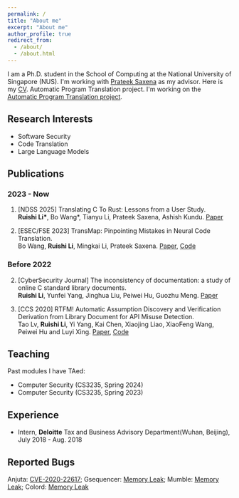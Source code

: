 ```yaml
---
permalink: /
title: "About me"
excerpt: "About me"
author_profile: true
redirect_from: 
  - /about/
  - /about.html
---
```


I am a Ph.D. student in the School of Computing at the National University of Singapore (NUS). I'm working with [Prateek Saxena](https://www.comp.nus.edu.sg/~prateeks/) as my advisor. Here is my [CV](/files/CV_Ruishi_Li.pdf). Automatic Program Translation project. I'm working on the [Automatic Program Translation project](https://kisp-nus.github.io/projects/apt).

<!-- Before joining NUS, I received my M.S. from the Institute of Information Engineering (IIE), University of Chinese Academy of Sciences (UCAS) and B.E. from the school of Cyber Science and Engineering, Wuhan University (WHU). -->

<!-- What's news
------
Something to say. -->

<!-- This is the bigger title for example
====== 
You don't have to say something-->

Research Interests
------
- Software Security
- Code Translation
- Large Language Models
<!-- I am broadly interested in computer security and software engineering (e.g., software security, OS security, machine learning security, and hardware security). I have some experience in vulnerability discovery and natural language processing. Now I’m working on code translation. -->

Publications
------

### 2023 - Now

1. [NDSS 2025] Translating C To Rust: Lessons from a User Study. <br>
**Ruishi Li\***, Bo Wang\*, Tianyu Li, Prateek Saxena, Ashish Kundu. [Paper](https://arxiv.org/abs/2411.14174)

2. [ESEC/FSE 2023] TransMap: Pinpointing Mistakes in Neural Code Translation. <br>
Bo Wang, **Ruishi Li**, Mingkai Li, Prateek Saxena. [Paper](/files/transmap.pdf), [Code](https://github.com/HALOCORE/TransMap)


### Before 2022

2. [CyberSecurity Journal] The inconsistency of documentation: a study of online C standard library documents.  <br>
**Ruishi Li**, Yunfei Yang, Jinghua Liu, Peiwei Hu, Guozhu Meng. [Paper](/files/libc_doc.pdf)

3. [CCS 2020] RTFM! Automatic Assumption Discovery and Verification Derivation from Library Document for API Misuse Detection.  <br>
Tao Lv, **Ruishi Li**, Yi Yang, Kai Chen, Xiaojing Liao, XiaoFeng Wang, Peiwei Hu and Luyi Xing. 
[Paper](/files/Advance.pdf), [Code](https://github.com/lvtao-sec/Advance)

Teaching
------
Past modules I have TAed:
- Computer Security (CS3235, Spring 2024)
- Computer Security (CS3235, Spring 2023)

Experience
------
- Intern, **Deloitte** Tax and Business Advisory Department(Wuhan, Beijing), July 2018 - Aug. 2018

Reported Bugs
------
Anjuta: [CVE-2020-22617](https://www.cve.org/CVERecord?id=CVE-2020-22617); Gsequencer: [Memory Leak](https://github.com/gsequencer/gsequencer/issues/53); Mumble: [Memory Leak](https://github.com/mumble-voip/mumble/issues/4910); Colord: [Memory Leak](https://github.com/hughsie/colord/issues/110)

<!-- Talks
------
Something to say

Competition and Achievements
------
Something to say -->
